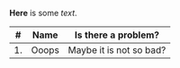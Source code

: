 **Here** is some *text*. 

| #   | Name  |  Is there a problem?|
| --- | ----- | ----- |
| 1.  | Ooops | Maybe it is not so bad? |
